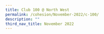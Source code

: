 ```yaml
---
title: Club 100 @ North West
permalink: /cohesion/November-2022/c-100/
description: ""
third_nav_title: November 2022
---
```

